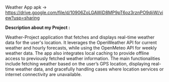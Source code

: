  
Weather App apk -> https://drive.google.com/file/d/10906ZoLGAWiD8MP9pT6oz3rznPO9djiW/view?usp=sharing



**Description about my Project :** 

Weather-Project application that fetches and displays real-time weather data for the user's location. 
It leverages the OpenWeather API for current weather and hourly forecasts, while using the OpenMeteo API for weekly weather data. The app also integrates local caching to provide offline access to previously fetched weather information. 
The main functionalities include fetching weather based on the user’s GPS location, displaying real-time weather data, and gracefully handling cases where location services or internet connectivity are unavailable.

